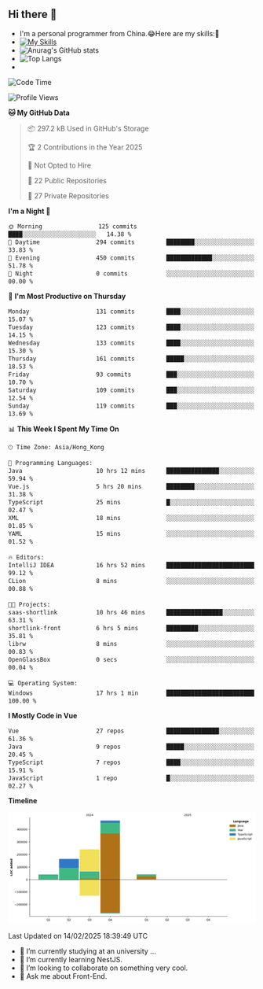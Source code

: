 ## Hi there 👋
- I'm a personal programmer from China.😂Here are my skills:🤔
- [![My Skills](https://skillicons.dev/icons?i=js,html,css,vue,typescript,java,golang)](https://skillicons.dev)
- ![Anurag's GitHub stats](https://github-readme-stats.vercel.app/api?username=FluffyChi-Xing&count_private=true&show_icons=true&theme=radical)
- ![Top Langs](https://github-readme-stats.vercel.app/api/top-langs/?username=FluffyChi-Xing)
- <!--START_SECTION:waka-->
![Code Time](http://img.shields.io/badge/Code%20Time-1%2C105%20hrs%2010%20mins-blue)

![Profile Views](http://img.shields.io/badge/Profile%20Views-0-blue)

**🐱 My GitHub Data** 

> 📦 297.2 kB Used in GitHub's Storage 
 > 
> 🏆 2 Contributions in the Year 2025
 > 
> 🚫 Not Opted to Hire
 > 
> 📜 22 Public Repositories 
 > 
> 🔑 27 Private Repositories 
 > 
**I'm a Night 🦉** 

```text
🌞 Morning                125 commits         ████░░░░░░░░░░░░░░░░░░░░░   14.38 % 
🌆 Daytime                294 commits         ████████░░░░░░░░░░░░░░░░░   33.83 % 
🌃 Evening                450 commits         █████████████░░░░░░░░░░░░   51.78 % 
🌙 Night                  0 commits           ░░░░░░░░░░░░░░░░░░░░░░░░░   00.00 % 
```
📅 **I'm Most Productive on Thursday** 

```text
Monday                   131 commits         ████░░░░░░░░░░░░░░░░░░░░░   15.07 % 
Tuesday                  123 commits         ████░░░░░░░░░░░░░░░░░░░░░   14.15 % 
Wednesday                133 commits         ████░░░░░░░░░░░░░░░░░░░░░   15.30 % 
Thursday                 161 commits         █████░░░░░░░░░░░░░░░░░░░░   18.53 % 
Friday                   93 commits          ███░░░░░░░░░░░░░░░░░░░░░░   10.70 % 
Saturday                 109 commits         ███░░░░░░░░░░░░░░░░░░░░░░   12.54 % 
Sunday                   119 commits         ███░░░░░░░░░░░░░░░░░░░░░░   13.69 % 
```


📊 **This Week I Spent My Time On** 

```text
🕑︎ Time Zone: Asia/Hong_Kong

💬 Programming Languages: 
Java                     10 hrs 12 mins      ███████████████░░░░░░░░░░   59.94 % 
Vue.js                   5 hrs 20 mins       ████████░░░░░░░░░░░░░░░░░   31.38 % 
TypeScript               25 mins             █░░░░░░░░░░░░░░░░░░░░░░░░   02.47 % 
XML                      18 mins             ░░░░░░░░░░░░░░░░░░░░░░░░░   01.85 % 
YAML                     15 mins             ░░░░░░░░░░░░░░░░░░░░░░░░░   01.52 % 

🔥 Editors: 
IntelliJ IDEA            16 hrs 52 mins      █████████████████████████   99.12 % 
CLion                    8 mins              ░░░░░░░░░░░░░░░░░░░░░░░░░   00.88 % 

🐱‍💻 Projects: 
saas-shortlink           10 hrs 46 mins      ████████████████░░░░░░░░░   63.31 % 
shortlink-front          6 hrs 5 mins        █████████░░░░░░░░░░░░░░░░   35.81 % 
librw                    8 mins              ░░░░░░░░░░░░░░░░░░░░░░░░░   00.83 % 
OpenGlassBox             0 secs              ░░░░░░░░░░░░░░░░░░░░░░░░░   00.04 % 

💻 Operating System: 
Windows                  17 hrs 1 min        █████████████████████████   100.00 % 
```

**I Mostly Code in Vue** 

```text
Vue                      27 repos            ███████████████░░░░░░░░░░   61.36 % 
Java                     9 repos             █████░░░░░░░░░░░░░░░░░░░░   20.45 % 
TypeScript               7 repos             ████░░░░░░░░░░░░░░░░░░░░░   15.91 % 
JavaScript               1 repo              █░░░░░░░░░░░░░░░░░░░░░░░░   02.27 % 
```



**Timeline**

![Lines of Code chart](https://raw.githubusercontent.com/FluffyChi-Xing/FluffyChi-Xing/main/assets/bar_graph.png)


 Last Updated on 14/02/2025 18:39:49 UTC
<!--END_SECTION:waka-->
- 🔭 I’m currently studying at an university ...
- 🌱 I’m currently learning NestJS.
- 👯 I’m looking to collaborate on something very cool.
- 💬 Ask me about Front-End.
